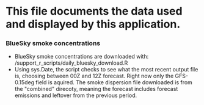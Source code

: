 # This file documents the data used and displayed by this application. 

### BlueSky smoke concentrations

- BlueSky smoke concentrations are downloaded with: /support_r_scripts/daily_bluesky_download.R
- Using sys.Date, the script checks to see what the most recent output file is, choosing between 00Z and 12Z forecast. Right now only the GFS-0.15deg field is aquired. The smoke dispersion file downloaded is from the "combined" direcoty, meaning the forecast includes forecast emissions and leftover from the previous period.